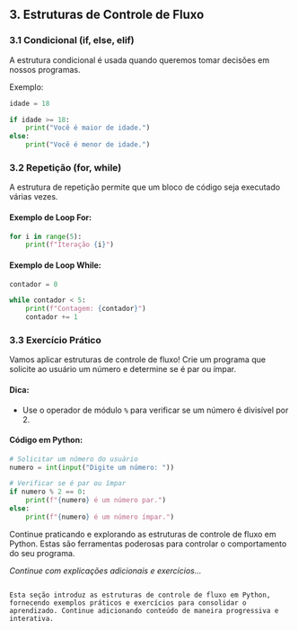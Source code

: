## 3. Estruturas de Controle de Fluxo

### 3.1 Condicional (if, else, elif)

A estrutura condicional é usada quando queremos tomar decisões em nossos programas.

Exemplo:

```python
idade = 18

if idade >= 18:
    print("Você é maior de idade.")
else:
    print("Você é menor de idade.")
```

### 3.2 Repetição (for, while)

A estrutura de repetição permite que um bloco de código seja executado várias vezes.

#### Exemplo de Loop For:

```python
for i in range(5):
    print(f"Iteração {i}")
```

#### Exemplo de Loop While:

```python
contador = 0

while contador < 5:
    print(f"Contagem: {contador}")
    contador += 1
```

### 3.3 Exercício Prático

Vamos aplicar estruturas de controle de fluxo! Crie um programa que solicite ao usuário um número e determine se é par ou ímpar.

#### Dica:
- Use o operador de módulo `%` para verificar se um número é divisível por 2.

#### Código em Python:

```python
# Solicitar um número do usuário
numero = int(input("Digite um número: "))

# Verificar se é par ou ímpar
if numero % 2 == 0:
    print(f"{numero} é um número par.")
else:
    print(f"{numero} é um número ímpar.")
```

Continue praticando e explorando as estruturas de controle de fluxo em Python. Estas são ferramentas poderosas para controlar o comportamento do seu programa.

*Continue com explicações adicionais e exercícios...*
```

Esta seção introduz as estruturas de controle de fluxo em Python, fornecendo exemplos práticos e exercícios para consolidar o aprendizado. Continue adicionando conteúdo de maneira progressiva e interativa.
